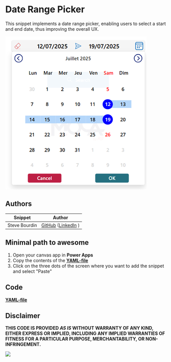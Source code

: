 # Date Range Picker

This snippet implements a date range picker, enabling users to select a start and end date, thus improving the overall UX.


![date-range-picker](./assets/date-range-picker.png)


## Authors

Snippet|Author
--------|---------
Steve Bourdin | [GitHub](https://github.com/SteveBourdin) ([LinkedIn](https://www.linkedin.com/in/steve-bourdin-ab998762/) )

## Minimal path to awesome

1. Open your canvas app in **Power Apps**
2. Copy the contents of the **[YAML-file](./source/date-range-picker.yaml)** 
3. Click on the three dots of the screen where you want to add the snippet and select "Paste"



## Code
 **[YAML-file](./source/date-range-picker.yaml)** 


## Disclaimer

**THIS CODE IS PROVIDED *AS IS* WITHOUT WARRANTY OF ANY KIND, EITHER EXPRESS OR IMPLIED, INCLUDING ANY IMPLIED WARRANTIES OF FITNESS FOR A PARTICULAR PURPOSE, MERCHANTABILITY, OR NON-INFRINGEMENT.**

<img src="https://github.com/pnp/powerplatform-snippets/blob/689a8bc21677a45e33c7e7990e52849cf7048cf6/power-apps/date-range-picker/assets/date-range-picker.png" aria-hidden="true" />
